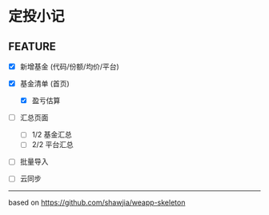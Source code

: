# 定投小记

## FEATURE

- [x] 新增基金 (代码/份额/均价/平台)

- [x] 基金清单 (首页)
    - [x] 盈亏估算

- [ ] 汇总页面
    - [ ] 1/2 基金汇总
    - [ ] 2/2 平台汇总

- [ ] 批量导入

- [ ] 云同步


<hr />

based on <https://github.com/shawjia/weapp-skeleton>

